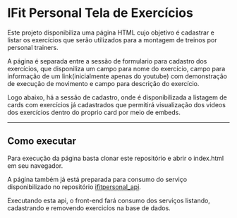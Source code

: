 # IFit Personal Tela de Exercícios

Este projeto disponibiliza uma página HTML cujo objetivo é cadastrar e listar os exercícios que serão utilizados para a montagem 
de treinos por personal trainers.

A página é separada entre a sessão de formulario para cadastro dos exercícios, que disponiliza um campo para nome do exercício,
campo para informação de um link(inicialmente apenas do youtube) com demonstração de execução de movimento e campo para descrição
do exercício. 

Logo abaixo, há a sessão de cadastro, onde é disponibilizada a listagem de cards com exercícios já cadastrados que permitirá visualização dos videos dos exercícios dentro do proprio card por meio de embeds.


---
## Como executar 


Para execução da página basta clonar este repositório e abrir o index.html em seu navegador.

A página também já está preparada para consumo do serviço disponibilizado no repositório [ifitpersonal_api](https://github.com/i4goram0s/ifitpersonal_api).

Executando esta api, o front-end fará consumo dos serviços listando, cadastrando e removendo exercicíos na base de dados.

